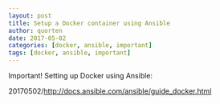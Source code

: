 ```yaml
---
layout: post
title: Setup a Docker container using Ansible
author: quorten
date: 2017-05-02
categories: [docker, ansible, important]
tags: [docker, ansible, important]
---
```


Important!  Setting up Docker using Ansible:

20170502/http://docs.ansible.com/ansible/guide_docker.html
